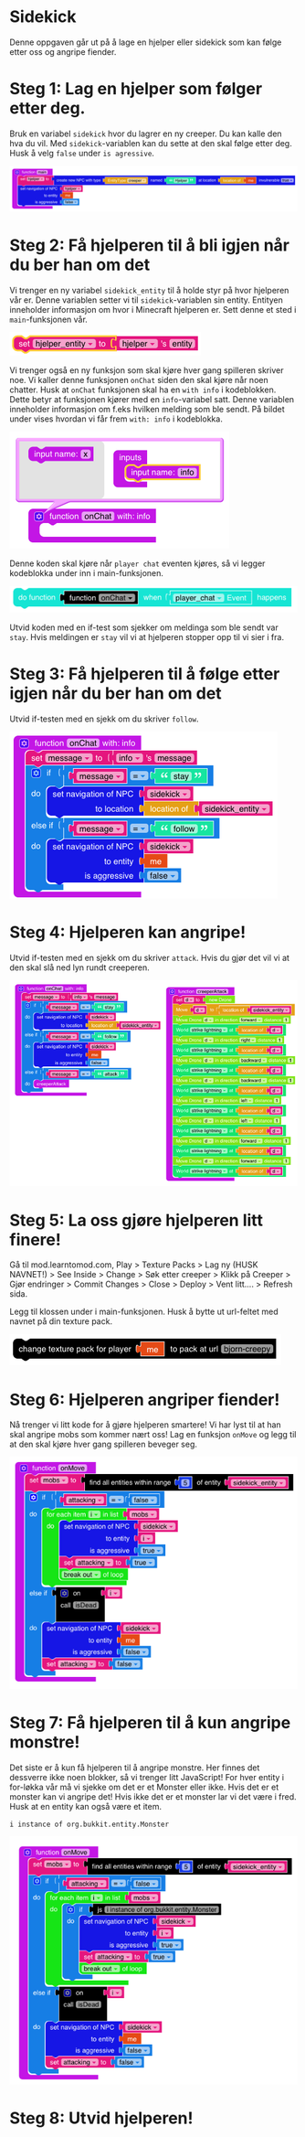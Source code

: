 # Sidekick
Denne oppgaven går ut på å lage en hjelper eller sidekick som kan følge etter
oss og angripe fiender. 

# Steg 1: Lag en hjelper som følger etter deg. 
Bruk en variabel `sidekick` hvor du lagrer en ny creeper. Du kan kalle den hva du
vil. Med `sidekick`-variablen kan du sette at den skal følge etter deg. Husk å
velg `false` under `is agressive`. 

![kode](images/1.png)

# Steg 2: Få hjelperen til å bli igjen når du ber han om det
Vi trenger en ny variabel `sidekick_entity` til å holde styr på hvor hjelperen
vår er. Denne variablen setter vi til `sidekick`-variablen sin entity. Entityen
inneholder informasjon om hvor i Minecraft hjelperen er. Sett denne et sted i
`main`-funksjonen vår. 

![kode](images/hjelp-entity.png)


Vi trenger også en ny
funksjon som skal kjøre hver gang spilleren skriver noe. Vi kaller denne
funksjonen `onChat` siden den skal kjøre når noen chatter. Husk at  `onChat`
funksjonen skal ha en `with info` i kodeblokken. Dette betyr at funksjonen
kjører med en `info`-variabel satt. Denne variablen inneholder informasjon om
f.eks hvilken melding som ble sendt. På bildet under vises hvordan vi får frem
`with: info` i kodeblokka.

![kode](images/funk-info.png)

Denne koden skal kjøre når `player chat` eventen kjøres, så vi legger kodeblokka
under inn i main-funksjonen. 

![kode](images/event.png)

Utvid koden med en if-test som sjekker om meldinga som ble sendt var `stay`.
Hvis meldingen er `stay` vil vi at hjelperen stopper opp til vi sier i fra. 


# Steg 3: Få hjelperen til å følge etter igjen når du ber han om det
Utvid if-testen med en sjekk om du skriver `follow`. 

![](images/follow.png) 

# Steg 4: Hjelperen kan angripe! 
Utvid if-testen med en sjekk om du skriver `attack`. Hvis du gjør det vil vi at
den skal slå ned lyn rundt creeperen. 

![](images/creeperatt.png) 

# Steg 5: La oss gjøre hjelperen litt finere! 

Gå til mod.learntomod.com, Play > Texture Packs > Lag ny (HUSK NAVNET!) > See Inside > Change >
Søk etter creeper > Klikk på Creeper > Gjør endringer > Commit Changes > Close >
Deploy > Vent litt.... > Refresh sida. 

Legg til klossen under i main-funksjonen. Husk å bytte ut url-feltet med navnet
på din texture pack. 

![](images/texture.png) 

# Steg 6: Hjelperen angriper fiender! 
Nå trenger vi litt kode for  å gjøre hjelperen smartere! Vi har lyst til at han
skal angripe mobs som kommer nært oss! Lag en funksjon `onMove` og legg til at
den skal kjøre hver gang spilleren beveger seg. 

![](images/onmove.png) 

# Steg 7: Få hjelperen til å kun angripe monstre! 
Det siste er å kun få hjelperen til å angripe monstre. Her finnes det dessverre
ikke noen blokker, så vi trenger litt JavaScript! For hver entity i for-løkka
vår må vi sjekke om det er et Monster eller ikke. Hvis det er et monster kan vi
angripe det! Hvis ikke det er et monster lar vi det være i fred. Husk at en
entity kan også være et item.

```
i instance of org.bukkit.entity.Monster
``` 


![](images/onmovefix.png) 


# Steg 8: Utvid hjelperen! 

